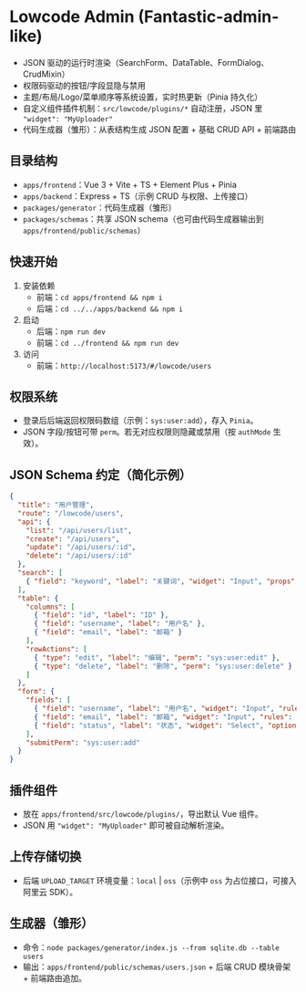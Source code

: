 # Lowcode Admin (Fantastic-admin-like)

- JSON 驱动的运行时渲染（SearchForm、DataTable、FormDialog、CrudMixin）
- 权限码驱动的按钮/字段显隐与禁用
- 主题/布局/Logo/菜单顺序等系统设置，实时热更新（Pinia 持久化）
- 自定义组件插件机制：`src/lowcode/plugins/*` 自动注册，JSON 里 `"widget": "MyUploader"`
- 代码生成器（雏形）：从表结构生成 JSON 配置 + 基础 CRUD API + 前端路由

## 目录结构

- `apps/frontend`：Vue 3 + Vite + TS + Element Plus + Pinia
- `apps/backend`：Express + TS（示例 CRUD 与权限、上传接口）
- `packages/generator`：代码生成器（雏形）
- `packages/schemas`：共享 JSON schema（也可由代码生成器输出到 `apps/frontend/public/schemas`）

## 快速开始

1. 安装依赖
   - 前端：`cd apps/frontend && npm i`
   - 后端：`cd ../../apps/backend && npm i`
2. 启动
   - 后端：`npm run dev`
   - 前端：`cd ../frontend && npm run dev`
3. 访问
   - 前端：`http://localhost:5173/#/lowcode/users`

## 权限系统
- 登录后后端返回权限码数组（示例：`sys:user:add`），存入 `Pinia`。
- JSON 字段/按钮可带 `perm`。若无对应权限则隐藏或禁用（按 `authMode` 生效）。

## JSON Schema 约定（简化示例）
```json
{
  "title": "用户管理",
  "route": "/lowcode/users",
  "api": {
    "list": "/api/users/list",
    "create": "/api/users",
    "update": "/api/users/:id",
    "delete": "/api/users/:id"
  },
  "search": [
    { "field": "keyword", "label": "关键词", "widget": "Input", "props": {"placeholder": "用户名/邮箱"} }
  ],
  "table": {
    "columns": [
      { "field": "id", "label": "ID" },
      { "field": "username", "label": "用户名" },
      { "field": "email", "label": "邮箱" }
    ],
    "rowActions": [
      { "type": "edit", "label": "编辑", "perm": "sys:user:edit" },
      { "type": "delete", "label": "删除", "perm": "sys:user:delete" }
    ]
  },
  "form": {
    "fields": [
      { "field": "username", "label": "用户名", "widget": "Input", "rules": [{"required": true, "message": "必填"}] },
      { "field": "email", "label": "邮箱", "widget": "Input", "rules": [{"type": "email", "message": "邮箱格式不正确"}] },
      { "field": "status", "label": "状态", "widget": "Select", "options": [{"label":"启用","value":1},{"label":"禁用","value":0}] }
    ],
    "submitPerm": "sys:user:add"
  }
}
```

## 插件组件
- 放在 `apps/frontend/src/lowcode/plugins/`，导出默认 Vue 组件。
- JSON 用 `"widget": "MyUploader"` 即可被自动解析渲染。

## 上传存储切换
- 后端 `UPLOAD_TARGET` 环境变量：`local` | `oss`（示例中 `oss` 为占位接口，可接入阿里云 SDK）。

## 生成器（雏形）
- 命令：`node packages/generator/index.js --from sqlite.db --table users`
- 输出：`apps/frontend/public/schemas/users.json` + 后端 CRUD 模块骨架 + 前端路由追加。